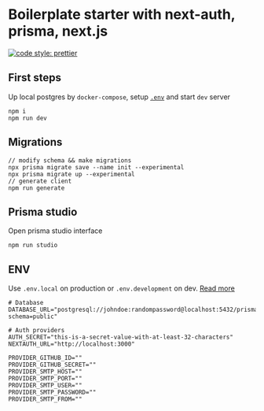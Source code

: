 # Boilerplate starter with next-auth, prisma, next.js
[![code style: prettier](https://img.shields.io/badge/code_style-prettier-ff69b4.svg?style=flat-square)](https://github.com/prettier/prettier)

## First steps

Up local postgres by `docker-compose`, setup [`.env`](#env) and start `dev` server

```
npm i
npm run dev
```

## Migrations

```
// modify schema && make migrations
npx prisma migrate save --name init --experimental
npx prisma migrate up --experimental
// generate client
npm run generate
```

## Prisma studio

Open prisma studio interface

```
npm run studio
```

## ENV

Use `.env.local` on production or `.env.development` on dev. [Read more](https://nextjs.org/docs/basic-features/environment-variables)

```
# Database
DATABASE_URL="postgresql://johndoe:randompassword@localhost:5432/prisma?schema=public"

# Auth providers
AUTH_SECRET="this-is-a-secret-value-with-at-least-32-characters"
NEXTAUTH_URL="http://localhost:3000"

PROVIDER_GITHUB_ID=""
PROVIDER_GITHUB_SECRET=""
PROVIDER_SMTP_HOST=""
PROVIDER_SMTP_PORT=""
PROVIDER_SMTP_USER=""
PROVIDER_SMTP_PASSWORD=""
PROVIDER_SMTP_FROM=""
```
